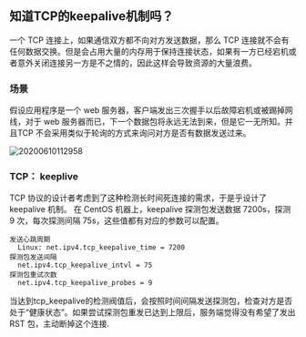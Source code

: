 ## 知道TCP的keepalive机制吗？

一个 TCP 连接上，如果通信双方都不向对方发送数据，那么 TCP 连接就不会有任何数据交换。但是会占用大量的内存用于保持连接状态，如果有一方已经宕机或者意外关闭连接另一方是不之情的，因此这样会导致资源的大量浪费。

### 场景

假设应用程序是一个 web 服务器，客户端发出三次握手以后故障宕机或被踢掉网线，对于 web 服务器而已，下一个数据包将永远无法到来，但是它一无所知。并且TCP 不会采用类似于轮询的方式来询问对方是否有数据发送过来。

![20200610112958]( https://supyyy-1259673491.cos.ap-beijing.myqcloud.com/2020/pictures20200610112958.png)

### TCP： keeplive

TCP 协议的设计者考虑到了这种检测长时间死连接的需求，于是乎设计了 keepalive 机制。 在 CentOS 机器上，keepalive 探测包发送数据 7200s，探测 9 次，每次探测间隔 75s，这些值都有对应的参数可以配置。

```
发送心跳周期
  Linux: net.ipv4.tcp_keepalive_time = 7200
探测包发送间隔
  net.ipv4.tcp_keepalive_intvl = 75
探测包重试次数
  net.ipv4.tcp_keepalive_probes = 9
```

当达到tcp_keepalive的检测阀值后，会按照时间间隔发送探测包，检查对方是否处于“健康状态”。如果尝试探测包重发已达到上限后，服务端觉得没有希望了发出 RST 包，主动断掉这个连接.
